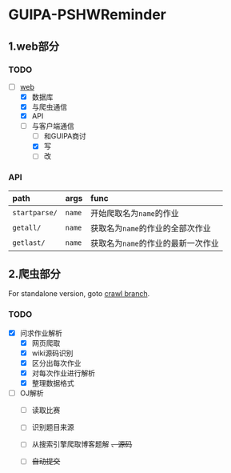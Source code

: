 # GUIPA-PSHWReminder

## 1.web部分

### TODO

* [ ] [web](https://github.com/forewing/GUIPA-PSHWReminder/tree/web)
  * [x] 数据库
  * [x] 与爬虫通信
  * [x] API
  * [ ] 与客户端通信
    * [ ] 和GUIPA商讨
    * [x] 写
    * [ ] 改

### API

| path | args | func |
| :- | :- | :- |
| ```startparse/``` | ```name``` | 开始爬取名为```name```的作业 |
| ```getall/``` | ```name``` | 获取名为```name```的作业的全部次作业 |
| ```getlast/``` | ```name``` | 获取名为```name```的作业的最新一次作业 |



## 2.爬虫部分

For standalone version, goto [crawl branch](https://github.com/forewing/GUIPA-PSHWReminder/tree/crawl).

### TODO

* [x] 问求作业解析
  * [x] 网页爬取
  * [x] wiki源码识别
  * [x] 区分出每次作业
  * [x] 对每次作业进行解析
  * [x] 整理数据格式

* [ ] OJ解析
  * [ ] 读取比赛
  * [ ] 识别题目来源
  * [ ] 从搜索引擎爬取博客题解 ~~、源码~~
  * [ ] ~~自动提交~~

